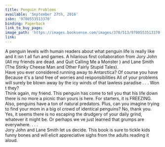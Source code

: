 ```yaml
---
title: Penguin Problems
available: 'September 27th, 2016'
isbn: '9780553513370'
binding: Paperback
link_to_buy_page:
image_path: 'https://images.booksense.com/images/370/513/9780553513370.jpg'
link:
---
```



A penguin levels with human readers about what penguin life is really like and it isn t all fun and games. A hilarious first collaboration from Jory John (All my friends are dead. and Quit Calling Me a Monster ) and Lane Smith (The Stinky Cheese Man and Other Fairly Stupid Tales).&nbsp;
<br>Have you ever considered running away to Antarctica? Of course you have Because it's a land free of worries and responsibilities All of your problems will surely be blown away by the icy winds of that lawless paradise . . . Won t they?&nbsp;
<br>Think again, my friend. This penguin has come to tell you that his life down there is no more a picnic than yours is here. For starters, it is FREEZING. Also, penguins have a ton of natural predators. Plus, can you imagine trying to find your mom in a big ol crowd of identical penguins? No, thank you.&nbsp;
<br>Yes, it seems there is no escaping the drudgery of your daily grind, whatever it might be. Or perhaps we ve just learned that grumps are everywhere. . . .&nbsp;
<br>Jory John and Lane Smith let us decide. This book is sure to tickle kids funny bones and will elicit appreciative sighs from the adults reading it aloud.